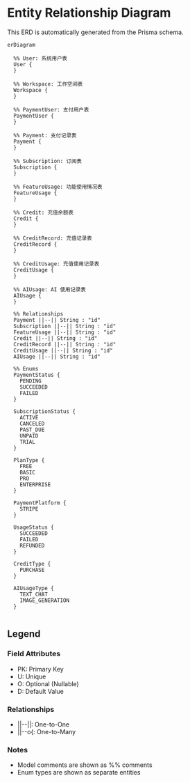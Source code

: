 # Entity Relationship Diagram

This ERD is automatically generated from the Prisma schema.

```mermaid
erDiagram

  %% User: 系统用户表
  User {
  }

  %% Workspace: 工作空间表
  Workspace {
  }

  %% PaymentUser: 支付用户表
  PaymentUser {
  }

  %% Payment: 支付记录表
  Payment {
  }

  %% Subscription: 订阅表
  Subscription {
  }

  %% FeatureUsage: 功能使用情况表
  FeatureUsage {
  }

  %% Credit: 充值余额表
  Credit {
  }

  %% CreditRecord: 充值记录表
  CreditRecord {
  }

  %% CreditUsage: 充值使用记录表
  CreditUsage {
  }

  %% AIUsage: AI 使用记录表
  AIUsage {
  }

  %% Relationships
  Payment ||--|| String : "id"
  Subscription ||--|| String : "id"
  FeatureUsage ||--|| String : "id"
  Credit ||--|| String : "id"
  CreditRecord ||--|| String : "id"
  CreditUsage ||--|| String : "id"
  AIUsage ||--|| String : "id"

  %% Enums
  PaymentStatus {
    PENDING
    SUCCEEDED
    FAILED
  }

  SubscriptionStatus {
    ACTIVE
    CANCELED
    PAST_DUE
    UNPAID
    TRIAL
  }

  PlanType {
    FREE
    BASIC
    PRO
    ENTERPRISE
  }

  PaymentPlatform {
    STRIPE
  }

  UsageStatus {
    SUCCEEDED
    FAILED
    REFUNDED
  }

  CreditType {
    PURCHASE
  }

  AIUsageType {
    TEXT_CHAT
    IMAGE_GENERATION
  }


```

## Legend

### Field Attributes
- PK: Primary Key
- U: Unique
- O: Optional (Nullable)
- D: Default Value

### Relationships
- ||--||: One-to-One
- ||--o{: One-to-Many

### Notes
- Model comments are shown as %% comments
- Enum types are shown as separate entities
